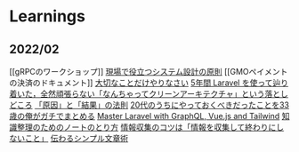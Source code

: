# Learnings

## 2022/02

[[gRPCのワークショップ]]
[現場で役立つシステム設計の原則](現場で役立つシステム設計の原則.md)
[[GMOペイメントの決済のドキュメント]]
[大切なことだけやりなさい](大切なことだけやりなさい.md)
[5年間 Laravel を使って辿り着いた，全然頑張らない「なんちゃってクリーンアーキテクチャ」という落としどころ](5年間%20Laravel%20を使って辿り着いた，全然頑張らない「なんちゃってクリーンアーキテクチャ」という落としどころ.md)
[「原因」と「結果」の法則](「原因」と「結果」の法則.md)
[20代のうちにやっておくべきだったことを33歳の俺がガチでまとめる](20代のうちにやっておくべきだったことを33歳の俺がガチでまとめる.md)
[Master Laravel with GraphQL, Vue.js and Tailwind](learnings/Master_Laravel_with_GraphQL,_Vue.js_and_Tailwind)
[知識整理のためのノートのとり方](articles/知識整理のためのノートのとり方.md)
[情報収集のコツは「情報を収集して終わりにしないこと」](articles/情報収集のコツは「情報を収集して終わりにしないこと」.md)
[伝わるシンプル文章術](伝わるシンプル文章術.md)
